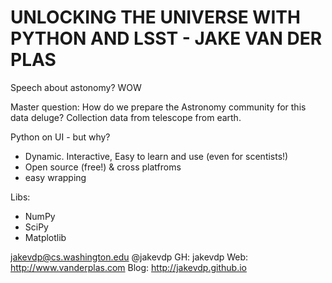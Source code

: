 UNLOCKING THE UNIVERSE WITH PYTHON AND LSST - JAKE VAN DER PLAS
===============================================================

Speech about astonomy? WOW

Master question: How do we prepare the Astronomy community for this data deluge?
Collection data from telescope from earth.

Python on UI - but why? 

* Dynamic. Interactive, Easy to learn and use
(even for scentists!)
* Open source (free!) & cross platfroms
* easy wrapping

Libs:

- NumPy
- SciPy
- Matplotlib

jakevdp@cs.washington.edu
@jakevdp
GH: jakevdp
Web: http://www.vanderplas.com
Blog: http://jakevdp.github.io
